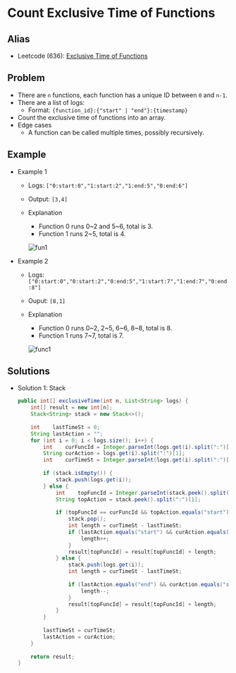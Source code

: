 # Count Exclusive Time of Functions

## Alias
- Leetcode (636): [Exclusive Time of Functions](https://leetcode.com/problems/exclusive-time-of-functions/)

## Problem
- There are `n` functions, each function has a unique ID between `0` and `n-1`.
- There are a list of logs:
   - Format: `{function_id}:{"start" | "end"}:{timestamp}`
- Count the exclusive time of functions into an array.
- Edge cases
   - A function can be called multiple times, possibly recursively.

## Example
- Example 1
   - Logs: `["0:start:0","1:start:2","1:end:5","0:end:6"]`
   - Output: `[3,4]`
   - Explanation
      - Function 0 runs 0~2 and 5~6, total is 3.
      - Function 1 runs 2~5, total is 4.

      ![fun1](https://user-images.githubusercontent.com/8989447/117215792-fa042f80-adbb-11eb-9e5f-f359d5750b78.png)

- Example 2
   - Logs: `["0:start:0","0:start:2","0:end:5","1:start:7","1:end:7","0:end:8"]`
   - Ouput: `[8,1]`
   - Explanation
      - Function 0 runs 0~2, 2~5, 6~6, 8~8, total is 8.
      - Function 1 runs 7~7, total is 7.
      
      ![func1](https://user-images.githubusercontent.com/8989447/117216416-f4f3b000-adbc-11eb-8009-0190e3c240cf.png)


## Solutions
- Solution 1: Stack
  ```java
  public int[] exclusiveTime(int n, List<String> logs) {
      int[] result = new int[n];
      Stack<String> stack = new Stack<>();
        
      int    lastTimeSt = 0;
      String lastAction = "";
      for (int i = 0; i < logs.size(); i++) {
          int    curFuncId = Integer.parseInt(logs.get(i).split(":")[0]);
          String curAction = logs.get(i).split(":")[1];
          int    curTimeSt = Integer.parseInt(logs.get(i).split(":")[2]);
            
          if (stack.isEmpty()) {
              stack.push(logs.get(i));
          } else {
              int    topFuncId = Integer.parseInt(stack.peek().split(":")[0]);
              String topAction = stack.peek().split(":")[1];
                
              if (topFuncId == curFuncId && topAction.equals("start") && curAction.equals("end")) {
                  stack.pop();
                  int length = curTimeSt - lastTimeSt;
                  if (lastAction.equals("start") && curAction.equals("end")) {         // cover: start 2 end 5 but length is 4 
                      length++;
                  }
                  result[topFuncId] = result[topFuncId] + length;
              } else {
                  stack.push(logs.get(i));
                  int length = curTimeSt - lastTimeSt;
                    
                  if (lastAction.equals("end") && curAction.equals("start")) {         // cover: end 3 start 4 length is 0
                      length--;
                  }
                  result[topFuncId] = result[topFuncId] + length;
              }
          }
            
          lastTimeSt = curTimeSt;
          lastAction = curAction;
      }
        
      return result;
  }
  ```
